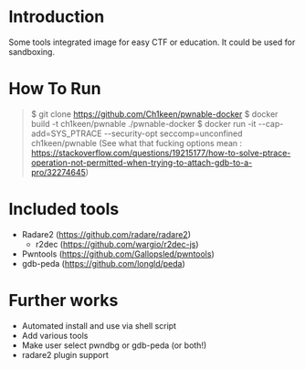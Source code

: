 # Introduction

Some tools integrated image for easy CTF or education. It could be used for sandboxing.

# How To Run

> $ git clone https://github.com/Ch1keen/pwnable-docker 
> $ docker build -t ch1keen/pwnable ./pwnable-docker 
> $ docker run -it --cap-add=SYS_PTRACE --security-opt seccomp=unconfined ch1keen/pwnable 
(See what that fucking options mean : https://stackoverflow.com/questions/19215177/how-to-solve-ptrace-operation-not-permitted-when-trying-to-attach-gdb-to-a-pro/32274645)

# Included tools

* Radare2 (https://github.com/radare/radare2)
  * r2dec (https://github.com/wargio/r2dec-js)
* Pwntools (https://github.com/Gallopsled/pwntools)
* gdb-peda (https://github.com/longld/peda) 

# Further works

* Automated install and use via shell script
* Add various tools
* Make user select pwndbg or gdb-peda (or both!)
* radare2 plugin support 
